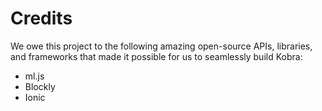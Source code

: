 # Credits

We owe this project to the following amazing open-source APIs, libraries, and frameworks that made it possible for us to seamlessly build Kobra:

- ml.js
- Blockly
- Ionic
